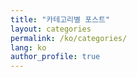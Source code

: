 ```yaml
---
title: "카테고리별 포스트"
layout: categories
permalink: /ko/categories/
lang: ko
author_profile: true
---
```

